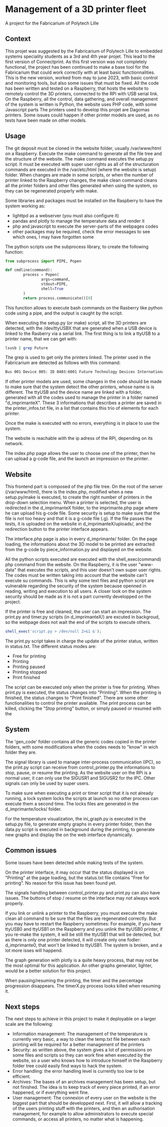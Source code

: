 # Management of a 3D printer fleet

A project for the Fabricarium of Polytech Lille


## Context

This projet was suggested by the Fabricarium of Polytech Lille to embedded systems speciality students as a 3rd and 4th year projet.
This lead to the first version of Connectprint. As this first version was not completely functional, the project has been continued to make a base tool for the Fabricarium that could work correctly with at least basic functionnalities.
This is the new version, worked from may to june 2023, with basic control and monitoring tools, but also some issues that must be fixed.
All the code has been written and tested on a Raspberry, that hosts the website to remotely control the 3D printers, connected to the RPi with USB serial link.
On the Raspberry, all the control, data gathering, and overall management of the system is written is Python, the website uses PHP code, with some Javascript parts
The printers used to develop this projet are Dagomas printers. Some issues could happen if other printer models are used, as no tests have been made on other models.


## Usage

The git deposit must be cloned in the website folder, usually /var/www/html on a Raspberry.
Execute the make command to generate all the file tree and the structure of the website.
The make command executes the setup.py script. It must be executed with super user rights as all of the structuration commands are executed in the /var/etc/html (where the website is setup) folder.
When changes are made in some scripts, or when the number of printer linked to the Raspberry changes, the make clean command cleans all the printer folders and other files generated when using the system, so they can be regenerated properly with make.

Some libraries and packages must be installed on the Raspberry to have the system working as:
  - lighttpd as a webserver (you must also configure it)
  - pandas and plotly to manage the temperature data and render it
  - php and javascript to execute the server-parts of the webpages codes
  - other packages may be required, check the error messages to see which ones, I may have forgotten some
  
The python scripts use the subprocess library, to create the following function:

```python
from subprocess import PIPE, Popen

def cmdline(command):
        process = Popen(
                args=command,
                stdout=PIPE,
                shell=True
        )
        return process.communicate()[0]
```

This function allows to execute bash commands on the Rasberry like python code using a pipe, and the output is caught by the script.

When executing the setup.py (or make) script, all the 3D printers are detected, with the /dev/ttyUSBX that are generated when a USB device is linked to the Rasberry via a serial link.
The first thing is to link a ttyUSB to a printer name, that we can get with:

```bash
lsusb | grep Future
```

The grep is used to get only the printers linked. The printer used in the Fabricarium are detected as follows with this command:
```bash
Bus 001 Device 005: ID 0403:6001 Future Technology Devices International, Ltd FT232 Serial (UART) IC
```

If other printer models are used, some changes in the code should be made to make sure that the system detect the other printers, whose name is is different.
The ttyUSB and the device name are linked with a folder, generated with all the codes used to manage the printer in a folder named "d_imprimanteX".
These 3 informations that describes a printer are saved in the printer_infos.txt file, in a list that contains this trio of elements for each printer.

Once the make is executed with no errors, everything is in place to use the system.

The website is reachable with the ip adress of the RPi, depending on its network.

The index.php page allows the user to choose one of the printer, then he can upload a g-code file, and the launch an impression on the printer.


## Website

This frontend part is composed of the php file tree. On the root of the server (/var/www/html), there is the index.php, modified when a new setup.py/make is executed, to create the right number of printers in the drop-down selection menu.
When a printer is selected, the user is redirected in the d_imprimanteX folder, to the imprimante.php page where he can upload his g-code file.
Some security is setup to make sure that the file is not too heavy and that it is a g-code file (.g).
If the file passes the tests, it is uploaded on the website in d_imprimanteX/uploads/, and the redirection button to the printer interface appears.

The interface.php page is also in every d_imprimante/ folder.
On the page loading, the informations about the 3D model to be printed are extracted from the g-code by piece_information.py and displayed on the website.

All the python scripts executed are executed with the shell_exec(command) php command from the website. On the Raspberry, it is the user "www-data" that executes the scripts, and this user doesn't own super user rights.
The codes must be written taking into account that the website can't execute su commands. This is why some text files and python script are vulnerable regarding the security of the system because openned in reading, writing and execution to all users.
A closer look on the system security should be made as it is not a part currently developped on the project.

If the printer is free and cleaned, the user can start an impression. The print.py and timer.py scripts (in d_imprimanteX/) are excuted in backgroud, so the webpage does not wait the end of the scripts to execute others.

```php
shell_exec('script.py > /dev/null 2>&1 &');
```

The print.py script takes in charge the update of the printer status, written in status.txt. The different status modes are:
  - Free for printing
  - Printing
  - Printing paused
  - Printing stopped
  - Print finished

The script can be executed only when the printer is free for printing. When print.py is executed, the status changes into "Printing". When the printing is finished, the status changes to "Print finished".
There are some other functionalities to control the printer available. The print process can be killed, clicking the "Stop printing" button, or simply paused or resumed with the 


## System

The 'gen_code' folder contains all the generic codes copied in the printer folders, with some modifications when the codes needs to "know" in wich folder they are.

The signal library is used to manage inter-process communication (IPC), so the print.py script can receive from control_printer.py the informations to stop, pause, or resume the printing.
As the website user on the RPi is a normal user, it can only use the SIGUSR1 and SIGUSR2 for the IPC. Other signals can only be used by super users.

To make sure when executing a print or timer script that it is not already running, a lock system locks the scripts at launch so no other process can execute them a second time. The locks files are generated in the d_imprimante/locks/ folder.

For the temperature visualization, the ini_graph.py is executed in the setup.py file, to generate empty graphs in every printer folder, then the data.py script is executed in background during the printing, to generate new graphs and display the on the web interface dynamically.


## Common issues

Some issues have been detected while making tests of the system.

On the printer interface, it may occur that the status displayed is on "Printing" at the page loading, but the status.txt file contains "Free for printing".
No reason for this issue has been found yet.

The signals handling between control_printer.py and print.py can also have issues. The buttons of stop / resume on the interface may not always work properly.

If you link or unlink a printer to the Raspberry, you must execute the make clean all command to be sure that the files are regenerated correctly. But you may have to restart the Raspberry sometimes:
For example, if you have ttyUSB0 and ttyUSB1 on the Raspberry and you unlink the ttyUSB0 printer, if you re-make the system, it will be still the ttyUSB1 that will be detected, but as there is only one printer detected, it will create only one fodler: d_imprimante0, that won't be linked to ttyUSB1. The system is broken, and a lot more isses will happend.

The graph generation with plotly is a quite heavy process, that may not be the most optimal for this application. An other graphs generator, lighter, would be a better solution for this project.

When pausing/resuming the printing, the timer and the percentage progression disappears. The timerX.py process looks killed when resuming it.


## Next steps

The next steps to achieve in this project to make it deployable on a larger scale are the following:
  - Information management: The management of the temperature is currently very basic, a way to clean the temp.txt file between each printing will be required for a better management of the printers
  - Security: as written above, the system gives a lot of permissions on some files and scripts so they can work fine when executed by the website, so a user who knows how to introduce himself in the Raspberry folder tree could easily find ways to hack the system.
  - Error handling: the error handling level is currently too low to be efficient.  
  - Archives: The bases of an archives management has been setup, but not finished. The idea is to keep track of every piece printed, if an error happened, or if everything went fine.
  - User management: The connexion of every user on the website is the biggest part that should be developped next. First, it will allow a tracking of the users printing stuff with the printers, and then an authorisation management, for example to allow administrators to execute special commands, or access all printers, no matter what is happening.